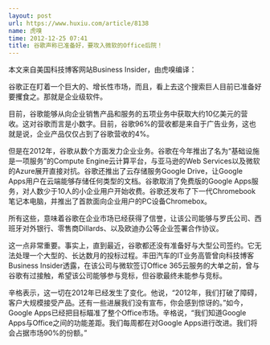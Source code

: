 ```yaml
---
layout: post
url: https://www.huxiu.com/article/8138
name: 虎嗅
time: 2012-12-25 07:41
title: 谷歌声称已准备好，要攻入微软的Office后院！
---
```

本文来自美国科技博客网站Business Insider，由虎嗅编译：

谷歌正在盯着一个巨大的、增长性市场，而且，看上去这个搜索巨人目前已准备好要攫食之。那就是企业级软件。

目前，谷歌能够从向企业销售产品和服务的五项业务中获取大约10亿美元的营收。这对谷歌而言是小数字。目前，谷歌96%的营收都是来自于广告业务，这也就是说，企业产品仅仅占到了谷歌营收的4%。

但是在2012年，谷歌从数个方面发力企业业务。谷歌在今年推出了名为“基础设施是一项服务”的Compute Engine云计算平台，与亚马逊的Web Services以及微软的Azure展开直接对抗。谷歌还推出了云存储服务Google Drive，让Google Apps用户在云端能够存储任何类型的文档。谷歌取消了免费版的Google Apps服务，对人数少于10人的小企业用户开始收费。谷歌还发布了下一代Chromebook笔记本电脑，并推出了首款面向企业用户的PC设备Chromebox。

所有这些，意味着谷歌在企业市场已经获得了信誉，让该公司能够与罗氏公司、西班牙对外银行、零售商Dillards、以及欧迪办公等企业签署合作协议。

这一点非常重要。事实上，直到最近，谷歌都还没有准备好与大型公司签约。它无法处理一个大型的、长达数月的投标过程。丰田汽车的IT业务高管曾向科技博客Business Insider透露，在该公司与微软签订Office 365云服务的大单之前，曾与谷歌有过接触，希望该公司能够参与竞标，但谷歌最终未能参与竞标。

辛格表示，这一切在2012年已经发生了变化。他说，“2012年，我们打破了障碍，客户大规模接受产品。还有一些进展我们没有宣布，你会感到惊讶的。”如今，Google Apps已经把目标瞄准了整个Office市场。辛格说，“我们知道Google Apps与Office之间的功能差距。我们每周都在对Google Apps进行改进。我们将会占据市场90%的份额。”


